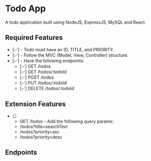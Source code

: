 # Todo App

A todo application built using NodeJS, ExpressJS, MySQL and React.

## Required Features

- [✅] - Todo must have an ID, TITLE, and PRIORITY.
- [✅] - Follow the MVC (Model, View, Controller) structure.
- [✅] - Have the following endpoints:
  - [✅] GET /todos
  - [✅] GET /todos/:todoId
  - [✅] POST /todos
  - [✅] PUT /todos/:todoId
  - [✅] DELETE /todos/:todoId

## Extension Features

- [ ] - GET /todos - Add the following query params:
  - /todos?title=searchText
  - /todos?priority=asc
  - /todos?priority=desc

## Endpoints
